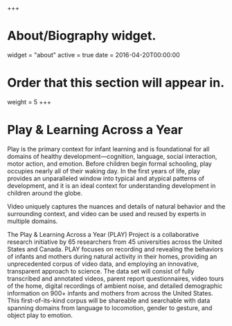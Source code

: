 +++
# About/Biography widget.
widget = "about"
active = true
date = 2016-04-20T00:00:00

# Order that this section will appear in.
weight = 5
+++

# Play & Learning Across a Year

Play is the primary context for infant learning and is foundational for all domains of healthy development—cognition, language, social interaction, motor action, and emotion. Before children begin formal schooling, play occupies nearly all of their waking day. In the first years of life, play provides an unparalleled window into typical and atypical patterns of development, and it is an ideal context for understanding development in children around the globe.

Video uniquely captures the nuances and details of natural behavior and the surrounding context, and video can be used and reused by experts in multiple domains.

The Play & Learning Across a Year (PLAY) Project is a collaborative research initiative by 65 researchers from 45 universities across the United States and Canada.
PLAY focuses on recording and revealing the behaviors of infants and mothers during natural activity in their homes, providing an unprecedented corpus of video data, and employing an innovative, transparent approach to science.
The data set will consist of fully transcribed and annotated videos, parent report questionnaires, video tours of the home, digital recordings of ambient noise, and detailed demographic information on 900+ infants and mothers from across the United States. 
This first-of-its-kind corpus will be shareable and searchable with data spanning domains from language to locomotion, gender to gesture, and object play to emotion.
